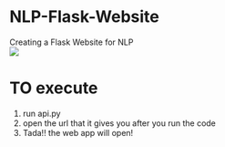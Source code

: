 # NLP-Flask-Website
Creating a Flask Website for NLP <br>
![](NLPFlask.gif)

# TO execute
1. run api.py
2. open the url that it gives you after you run the code
3. Tada!! the web app will open!
